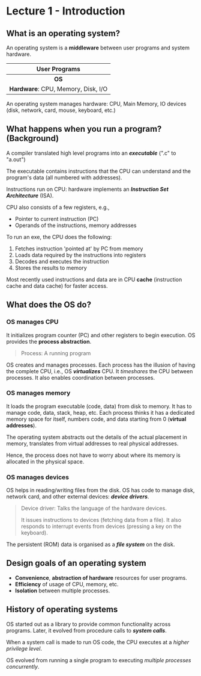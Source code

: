 # Lecture 1 - Introduction

## What is an operating system?

An operating system is a **middleware** between user programs and system hardware.

|            User Programs             |
| :----------------------------------: |
|                **OS**                |
| **Hardware**: CPU, Memory, Disk, I/O |

An operating system manages hardware: CPU, Main Memory, IO devices (disk, network, card, mouse, keyboard, etc.)

## What happens when you run a program? (Background)

A compiler translated high level programs into an ***executable*** (".c" to "a.out")

The executable contains instructions that the CPU can understand and the program's data (all numbered with addresses).

Instructions run on CPU: hardware implements an ***Instruction Set Architecture*** (ISA).

CPU also consists of a few registers, e.g., 

- Pointer to current instruction (PC)
- Operands of the instructions, memory addresses

To run an exe, the CPU does the following:

1. Fetches instruction 'pointed at' by PC from memory
2. Loads data required by the instructions into registers
3. Decodes and executes the instruction
4. Stores the results to memory

Most recently used instructions and data are in CPU **cache** (instruction cache and data cache) for faster access.

## What does the OS do?

### OS manages CPU

It initializes program counter (PC) and other registers to begin execution. OS provides the **process abstraction**. 

> Process: A running program

OS creates and manages processes. Each process has the illusion of having the complete CPU, i.e., OS ***virtualizes*** CPU. It *timeshares* the CPU between processes. It also enables coordination between processes.

### OS manages memory

It loads the program executable (code, data) from disk to memory. It has to manage code, data, stack, heap, etc. Each process thinks it has a dedicated memory space for itself, numbers code, and data starting from 0 (**virtual addresses**).

The operating system abstracts out the details of the actual placement in memory, translates from virtual addresses to real physical addresses.

Hence, the process does not have to worry about where its memory is allocated in the physical space. 

### OS manages devices

OS helps in reading/writing files from the disk. OS has code to manage disk, network card, and other external devices: ***device drivers***. 

> Device driver: Talks the language of the hardware devices.
>
> It issues instructions to devices (fetching data from a file). It also responds to interrupt events from devices (pressing a key on the keyboard).

The persistent (ROM) data is organised as a ***file system*** on the disk.

## Design goals of an operating system

- **Convenience**, **abstraction of hardware** resources for user programs.
- **Efficiency** of usage of CPU, memory, etc.
- **Isolation** between multiple processes.

## History of operating systems

OS started out as a library to provide common functionality across programs. Later, it evolved from procedure calls to ***system calls***.

When a system call is made to run OS code, the CPU executes at a *higher privilege level*.

OS evolved from running a single program to executing *multiple processes concurrently*.